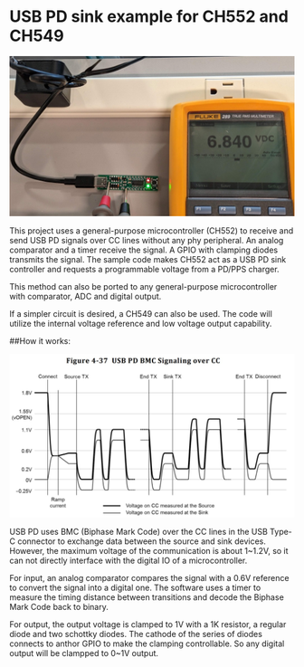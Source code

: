 
# USB PD sink example for CH552 and CH549

![CH552 Getting 7V from charger](https://raw.githubusercontent.com/DeqingSun/ch55xduino/ch55xduino/ch55xduino/ch55x/libraries/Generic_Examples/examples/05.USB/PowerDelivery/imgs/ch552_PD.jpg)

This project uses a general-purpose microcontroller (CH552) to receive and send USB PD signals over CC lines without any phy peripheral. An analog comparator and a timer receive the signal. A GPIO with clamping diodes transmits the signal. The sample code makes CH552 act as a USB PD sink controller and requests a programmable voltage from a PD/PPS charger. 

This method can also be ported to any general-purpose microcontroller with comparator, ADC and digital output.

If a simpler circuit is desired, a CH549 can also be used. The code will utilize the internal voltage reference and low voltage output capability.

##How it works:

![pd bmc signal](https://raw.githubusercontent.com/DeqingSun/ch55xduino/ch55xduino/ch55xduino/ch55x/libraries/Generic_Examples/examples/05.USB/PowerDelivery/imgs/pd_bmc_signal.jpg)

USB PD uses BMC (Biphase Mark Code) over the CC lines in the USB Type-C connector to exchange data between the source and sink devices. However, the maximum voltage of the communication is about 1~1.2V, so it can not directly interface with the digital IO of a microcontroller. 

For input, an analog comparator compares the signal with a 0.6V reference to convert the signal into a digital one. The software uses a timer to measure the timing distance between transitions and decode the Biphase Mark Code back to binary. 

For output, the output voltage is clamped to 1V with a 1K resistor, a regular diode and two schottky diodes. The cathode of the series of diodes connects to anthor GPIO to make the clamping controllable. So any digital output will be clampped to 0~1V output.